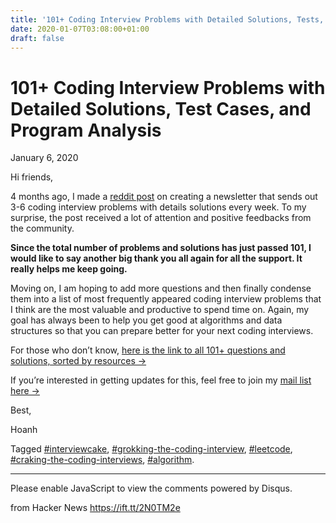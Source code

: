 ```yaml
---
title: '101+ Coding Interview Problems with Detailed Solutions, Tests, Program Analysis'
date: 2020-01-07T03:08:00+01:00
draft: false
---
```


101+ Coding Interview Problems with Detailed Solutions, Test Cases, and Program Analysis
========================================================================================

January 6, 2020

Hi friends,

4 months ago, I made a [reddit post](https://www.reddit.com/r/learnprogramming/comments/ctyvbc/is_anyone_interested_in_weekly_coding_interview/) on creating a newsletter that sends out 3-6 coding interview problems with details solutions every week. To my surprise, the post received a lot of attention and positive feedbacks from the community.

**Since the total number of problems and solutions has just passed 101, I would like to say another big thank you all again for all the support. It really helps me keep going.**

Moving on, I am hoping to add more questions and then finally condense them into a list of most frequently appeared coding interview problems that I think are the most valuable and productive to spend time on. Again, my goal has always been to help you get good at algorithms and data structures so that you can prepare better for your next coding interviews.

For those who don’t know, [here is the link to all 101+ questions and solutions, sorted by resources →](https://github.com/hoanhan101/algo)

If you’re interested in getting updates for this, feel free to join my [mail list here →](https://tinyletter.com/hoanhan)

Best,

Hoanh

  

Tagged [#interviewcake](https://hoanhan101.github.io/tag/interviewcake), [#grokking-the-coding-interview](https://hoanhan101.github.io/tag/grokking-the-coding-interview), [#leetcode](https://hoanhan101.github.io/tag/leetcode), [#craking-the-coding-interviews](https://hoanhan101.github.io/tag/craking-the-coding-interviews), [#algorithm](https://hoanhan101.github.io/tag/algorithm).

* * *

Please enable JavaScript to view the comments powered by Disqus.

  
  
from Hacker News https://ift.tt/2N0TM2e